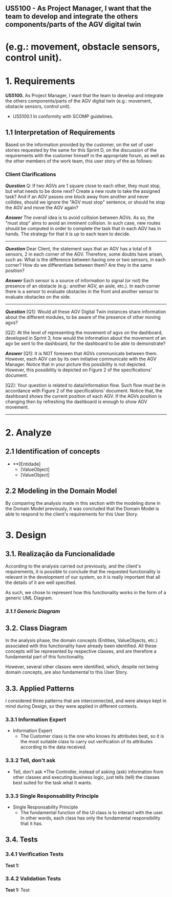 ## US5100 - As Project Manager, I want that the team to develop and integrate the others components/parts of the AGV digital twin 
(e.g.: movement, obstacle sensors, control unit).
=======================================

# 1. Requirements

**US5100.** As Project Manager, I want that the team to develop and integrate the 
others components/parts of the AGV digital twin (e.g.: movement, obstacle 
sensors, control unit).

* US5100.1 In conformity with SCOMP guidelines.


## 1.1 Interpretation of Requirements


Based on the information provided by the customer, on the set of user stories requested
by the same for this Sprint D, on the discussion of the requirements with the
customer himself in the appropriate forum, as well as the other members of the 
work team, this user story of the as follows:




### Client Clarifications

***Question*** Q: If two AGVs are 1 square close to each other, they must stop,
but what needs to be done next? Create a new route to take the assigned task?
And if an AGV passes one block away from another and never collides, should we
ignore the "AGV must stop" sentence, or should he stop the AGV and move the AGV
again?


***Answer*** The overall idea is to avoid collision between AGVs.
As so, the "must stop" aims to avoid an imminent collision.
In such case, new routes should be computed in order to complete
the task that in  each AGV has in hands. 
The strategy for that it is up to each team to decide.

---------------------------------------------------------------

***Question*** Dear Client, the statement says that an AGV has a total of 8 sensors,
2 in each corner of the AGV. Therefore, some doubts have arisen, such as:
What is the difference between having one or two sensors, in each corner? 
How do we differentiate between them? Are they in the same position?

***Answer*** Each sensor is a source of information to signal (or not) the presence
of an obstacle (e.g.: another AGV, an aisle, etc.).
In each corner there is a sensor to evaluate obstacles in the
front and another sensor  to evaluate obstacles on the side.
  
---------------------------------------------------------------

***Question*** [Q1]: Would all these AGV Digital Twin instances share
information about the different modules, to be aware of the presence of
other moving agvs?

[Q2]: At the level of representing the movement of agvs on the dashboard, 
developed in Sprint 3, how would the information about the movement of an 
agv be sent to the dashboard, for the dashboard to be able to demonstrate?


***Answer*** [Q1]: It is NOT foreseen that AGVs communicate between them. 
However, each AGV can by its own initiative communicate with the AGV Manager.
Notice that in your picture this possibility is not depicted. 
However, this possibility is depicted on Figure 2 of the specifications' document.

[Q2]: Your question is related to data/information flow. 
Such flow must be in accordance with Figure 2 of the specifications' document.
Notice that, the dashboard shows the current position of each AGV.
If the AGVs position is changing then by refreshing the dashboard is enough 
to show AGV movement.

---------------------------------------------------------------



# 2. Analyze

## 2.1 Identification of concepts

* **[Entidade] 
   * [ValueObject] 
   * [ValueObject] 


## 2.2 Modeling in the Domain Model

By comparing the analysis made in this section with the modeling done in the 
Domain Model previously, it was concluded that the Domain Model is able to
respond to the client's requirements for this User Story.



# 3. Design


## 3.1. Realização da Funcionalidade

According to the analysis carried out previously, and the client's requirements,
it is possible to conclude that the requested functionality is relevant in the
development of our system, so it is really important that all the details of it
are well specified.

As such, we chose to represent how this functionality works in the form of a
generic UML Diagram.

### _3.1.1 Generic Diagram_




## 3.2. Class Diagram

In the analysis phase, the domain concepts (Entities, ValueObjects, etc.) associated
with this functionality have already been identified. All these concepts will
be represented by respective classes, and are therefore a fundamental part 
of this functionality.

However, several other classes were identified, which, despite not being domain 
concepts, are also fundamental to this User Story.







## 3.3. Applied Patterns

I considered three patterns that are interconnected, and were always kept in mind during Design, so they were applied in different contexts.

### 3.3.1 Information Expert

* Information Expert
   * The Customer class is the one who knows its attributes best, so it is the most suitable class to carry out verification of its attributes according to the data received.
  
### 3.3.2 Tell, don't ask

* Tell, don't ask
   *The Controller, instead of asking (ask) information from other classes and executing business logic, just tells (tell) the classes best suited for the task what it wants.

### 3.3.3 Single Responsability Principle

* Single Responsability Principle
   * The fundamental function of the UI class is to interact with the user. In other words, each class has only the fundamental responsibility that it has.







## 3.4. Tests

### 3.4.1 Verification Tests

**Test 1:** 

### 3.4.2 Validation Tests

**Test 1:** Test